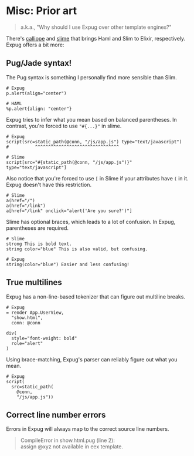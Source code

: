 # Misc: Prior art

> a.k.a., "Why should I use Expug over other template engines?"

There's [calliope] and [slime] that brings Haml and Slim to Elixir, respectively. Expug offers a bit more:

## Pug/Jade syntax!

The Pug syntax is something I personally find more sensible than Slim.

```
# Expug
p.alert(align="center")

# HAML
%p.alert{align: "center"}
```

Expug tries to infer what you mean based on balanced parentheses. In contrast, you're forced to use `"#{...}"` in slime.

```
# Expug
script(src=static_path(@conn, "/js/app.js") type="text/javascript")
#          ^^^^^^^^^^^^^^^^^^^^^^^^^^^^^^^^

# Slime
script[src="#{static_path(@conn, "/js/app.js")}" type="text/javascript"]
```

Also notice that you're forced to use `[` in Slime if your attributes have `(` in it. Expug doesn't have this restriction.

```
# Slime
a(href="/")
a(href="/link")
a[href="/link" onclick="alert('Are you sure?')"]
```

Slime has optional braces, which leads to a lot of confusion. In Expug, parentheses are required.

```
# Slime
strong This is bold text.
string color="blue" This is also valid, but confusing.

# Expug
string(color="blue") Easier and less confusing!
```


## True multilines

Expug has a non-line-based tokenizer that can figure out multiline breaks.

```
# Expug
= render App.UserView,
  "show.html",
  conn: @conn

div(
  style="font-weight: bold"
  role="alert"
)
```

Using brace-matching, Expug's parser can reliably figure out what you mean.

```
# Expug
script(
  src=static_path(
    @conn,
    "/js/app.js"))
```

## Correct line number errors

Errors in Expug will always map to the correct source line numbers.

> CompileError in show.html.pug (line 2):<br>
> assign @xyz not available in eex template.

[calliope]: https://github.com/nurugger07/calliope
[slime]: https://github.com/slime-lang/slime
